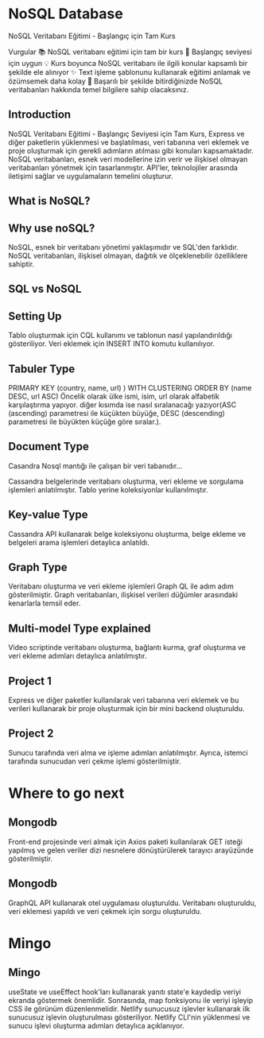 # NoSQL Database

NoSQL Veritabanı Eğitimi - Başlangıç için Tam Kurs

Vurgular
📚 NoSQL veritabanı eğitimi için tam bir kurs
🎯 Başlangıç seviyesi için uygun
💡 Kurs boyunca NoSQL veritabanı ile ilgili konular kapsamlı bir şekilde ele alınıyor
✨ Text işleme şablonunu kullanarak eğitimi anlamak ve özümsemek daha kolay
🌟 Başarılı bir şekilde bitirdiğinizde NoSQL veritabanları hakkında temel bilgilere sahip olacaksınız.

## Introduction

NoSQL Veritabanı Eğitimi - Başlangıç Seviyesi için Tam Kurs, Express ve diğer paketlerin yüklenmesi ve başlatılması, veri tabanına veri eklemek ve proje oluşturmak için gerekli adımların atılması gibi konuları kapsamaktadır. NoSQL veritabanları, esnek veri modellerine izin verir ve ilişkisel olmayan veritabanları yönetmek için tasarlanmıştır. API'ler, teknolojiler arasında iletişimi sağlar ve uygulamaların temelini oluşturur.

## What is NoSQL?

## Why use noSQL?

NoSQL, esnek bir veritabanı yönetimi yaklaşımıdır ve SQL'den farklıdır. NoSQL veritabanları, ilişkisel olmayan, dağıtık ve ölçeklenebilir özelliklere sahiptir.

## SQL vs NoSQL

## Setting Up

Tablo oluşturmak için CQL kullanımı ve tablonun nasıl yapılandırıldığı gösteriliyor. Veri eklemek için INSERT INTO komutu kullanılıyor.

## Tabuler Type

PRIMARY KEY (country, name, url) ) WITH CLUSTERING ORDER BY (name DESC, url ASC)
Öncelik olarak ülke ismi, isim, url olarak alfabetik karşılaştırma yapıyor. diğer kısımda ise nasıl sıralanacağı yazıyor(ASC (ascending) parametresi ile küçükten büyüğe, DESC (descending) parametresi ile büyükten küçüğe göre sıralar.).

## Document Type

Casandra Nosql mantığı ile çalışan bir veri tabanıdır...

Cassandra belgelerinde veritabanı oluşturma, veri ekleme ve sorgulama işlemleri anlatılmıştır. Tablo yerine koleksiyonlar kullanılmıştır.

## Key-value Type

Cassandra API kullanarak belge koleksiyonu oluşturma, belge ekleme ve belgeleri arama işlemleri detaylıca anlatıldı.

## Graph Type

Veritabanı oluşturma ve veri ekleme işlemleri Graph QL ile adım adım gösterilmiştir. Graph veritabanları, ilişkisel verileri düğümler arasındaki kenarlarla temsil eder.

## Multi-model Type explained

Video scriptinde veritabanı oluşturma, bağlantı kurma, graf oluşturma ve veri ekleme adımları detaylıca anlatılmıştır.

## Project 1

Express ve diğer paketler kullanılarak veri tabanına veri eklemek ve bu verileri kullanarak bir proje oluşturmak için bir mini backend oluşturuldu.

## Project 2

Sunucu tarafında veri alma ve işleme adımları anlatılmıştır. Ayrıca, istemci tarafında sunucudan veri çekme işlemi gösterilmiştir.

# Where to go next

## Mongodb

Front-end projesinde veri almak için Axios paketi kullanılarak GET isteği yapılmış ve gelen veriler dizi nesnelere dönüştürülerek tarayıcı arayüzünde gösterilmiştir.

## Mongodb

GraphQL API kullanarak otel uygulaması oluşturuldu. Veritabanı oluşturuldu, veri eklemesi yapıldı ve veri çekmek için sorgu oluşturuldu.

# Mingo

## Mingo

useState ve useEffect hook'ları kullanarak yanıtı state'e kaydedip veriyi ekranda göstermek önemlidir. Sonrasında, map fonksiyonu ile veriyi işleyip CSS ile görünüm düzenlenmelidir.
Netlify sunucusuz işlevler kullanarak ilk sunucusuz işlevin oluşturulması gösteriliyor. Netlify CLI'nin yüklenmesi ve sunucu işlevi oluşturma adımları detaylıca açıklanıyor.
